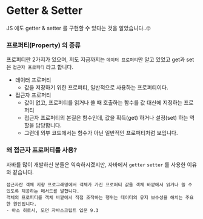 # Getter & Setter

JS 에도 getter & setter 를 구현할 수 있다는 것을 알았습니다..🙄

### 프로퍼티(Property) 의 종류
프로퍼티란 2가지가 있으며, 저도 지금까지는 `데이터 프로퍼티`만 알고 있었고 get과 set 은 `접근자 프로퍼티` 라고 합니다.

- 데이터 프로퍼티
  -   값을 저장하기 위한 프로퍼티, 일반적으로 사용하는 프로퍼티이다.
- 접근자 프로퍼티
  -   값이 없고, 프로퍼티를 읽거나 쓸 때 호출하는 함수를 값 대신에 지정하는 프로퍼티
  -   접근자 프로퍼티의 본질은 함수인데, 값을 획득(get) 하거나 설정(set) 하는 역할을 담당합니다.
  -   그런데 외부 코드에서는 함수가 아닌 일반적인 프로퍼티처럼 보입니다.

### 왜 접근자 프로퍼티를 사용?
자바를 많이 개발하신 분들은 익숙하시겠지만, 자바에서 `getter` `setter` 를 사용한 이유와 같습니다.

```
접근자란 객체 지향 프로그래밍에서 객체가 가진 프로퍼티 값을 객체 바깥에서 읽거나 쓸 수 있도록 제공하는 메서드를 말합니다. 
객체의 프로퍼티를 객체 바깥에서 직접 조작하는 행위는 데이터의 유지 보수성을 해치는 주요한 원인입니다. 
- 아소 히로시, 모던 자바스크립트 입문 9.3
```





